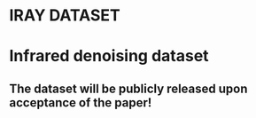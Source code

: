 # IRAY DATASET
# Infrared denoising dataset
## The dataset will be publicly released upon acceptance of the paper!
